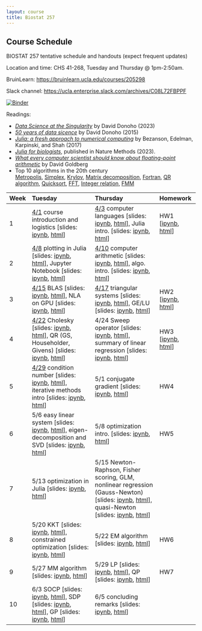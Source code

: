 ```yaml
---
layout: course
title: Biostat 257
---
```


## Course Schedule

BIOSTAT 257 tentative schedule and handouts (expect frequent updates)

Location and time: CHS 41-268, Tuesday and Thursday @ 1pm-2:50am.

BruinLearn: <https://bruinlearn.ucla.edu/courses/205298>

Slack channel: <https://ucla.enterprise.slack.com/archives/C08L72FBPPF>

[![Binder](https://mybinder.org/badge_logo.svg)](https://mybinder.org/v2/gh/ucla-biostat-257/binder-sandbox.git/master?urlpath=git-pull?repo=https://github.com/ucla-biostat-257/2025spring.git)

Readings:  

* [_Data Science at the Singularity_](https://arxiv.org/abs/2310.00865) by David Donoho (2023)  
* [_50 years of data sicence_](../readings/Donoho15FiftyYearsDataScience.pdf) by David Donoho (2015)  
* [_Julia: a fresh approach to numerical computing_](../readings/BezansonEdelmanKarpinskiShah17Julia.pdf) by Bezanson, Edelman, Karpinski, and Shah (2017)  
* [_Julia for biologists_](https://www.nature.com/articles/s41592-023-01832-z), published in Nature Methods (2023).  
* [_What every computer scientist should know about floating-point arithmetic_](../readings/Goldberg91FloatingPoint.pdf) by David Goldberg  
* Top 10 algorithms in the 20th century  
[Metropolis](../readings/metropolis.pdf), [Simplex](../readings/simplex.pdf), [Krylov](../readings/krylov.pdf), [Matrix decomposition](../readings/decomp.pdf), [Fortran](../readings/fortran.pdf), [QR algorithm](../readings/qr.pdf), [Quicksort](../readings/qsort.pdf), [FFT](../readings/fft.pdf), [Integer relation](../readings/integer.pdf), [FMM](../readings/fmm.pdf)  

| Week | Tuesday | Thursday | Homework |
|:-----------|:-----------|:------------|:------------|
| 1 | [4/1](https://ucla-biostat-257.github.io/2025spring/biostat257spring2025/2025/04/01/week1-day1.html) course introduction and logistics \[slides: [ipynb](https://github.com/ucla-biostat-257/2025spring/blob/master/slides/01-intro/intro.ipynb), [html](../slides/01-intro/intro.html)\] | [4/3](https://ucla-biostat-257.github.io/2025spring/biostat257spring2025/2025/04/03/week1-day2.html) computer languages \[slides: [ipynb](https://github.com/ucla-biostat-257/2025spring/blob/master/slides/02-langs/langs.ipynb), [html](../slides/02-langs/langs.html)\], Julia intro. \[slides: [ipynb](https://github.com/ucla-biostat-257/2025spring/blob/master/slides/03-juliaintro/juliaintro.ipynb), [html](../slides/03-juliaintro/juliaintro.html)\] | HW1 \[[ipynb](https://raw.githubusercontent.com/ucla-biostat-257/2025spring/master/hw/hw1/hw01.ipynb), [html](../hw/hw1/hw01.html)\] |
| 2 | [4/8](https://ucla-biostat-257.github.io/2025spring/biostat257spring2025/2025/04/08/week2-day1.html) plotting in Julia \[slides: [ipynb](https://github.com/ucla-biostat-257/2025spring/blob/master/slides/04-juliaplot/juliaplots.ipynb), [html](../slides/04-juliaplot/juliaplots.html)\], Jupyter Notebook \[slides: [ipynb](https://github.com/ucla-biostat-257/2025spring/blob/master/slides/05-jupyter/jupyter.ipynb), [html](../slides/05-jupyter/jupyter.html)\] | [4/10](https://ucla-biostat-257.github.io/2025spring/biostat257spring2025/2025/04/10/week2-day2.html) computer arithmetic \[slides: [ipynb](https://github.com/ucla-biostat-257/2025spring/blob/master/slides/06-arith/arith.ipynb), [html](../slides/06-arith/arith.html)\], algo. intro. \[slides: [ipynb](https://github.com/ucla-biostat-257/2025spring/blob/master/slides/07-algo/algo.ipynb), [html](../slides/07-algo/algo.html)\] |  |
| 3 | [4/15](https://ucla-biostat-257.github.io/2025spring/biostat257spring2025/2025/04/15/week3-day1.html) BLAS \[slides: [ipynb](https://github.com/ucla-biostat-257/2025spring/blob/master/slides/08-numalgintro/numalgintro.ipynb), [html](../slides/08-numalgintro/numalgintro.html)\], NLA on GPU \[slides: [ipynb](https://github.com/ucla-biostat-257/2025spring/blob/master/slides/09-juliagpu/juliagpu.ipynb), [html](../slides/09-juliagpu/juliagpu.html)\] | [4/17](https://ucla-biostat-257.github.io/2025spring/biostat257spring2025/2025/04/17/week3-day2.html) triangular systems \[slides: [ipynb](https://github.com/ucla-biostat-257/2025spring/blob/master/slides/10-trisys/trisys.ipynb), [html](../slides/10-trisys/trisys.html)\], GE/LU \[slides: [ipynb](https://github.com/ucla-biostat-257/2025spring/blob/master/slides/11-gelu/gelu.ipynb), [html](../slides/11-gelu/gelu.html)\] | HW2 \[[ipynb](https://raw.githubusercontent.com/ucla-biostat-257/2025spring/master/hw/hw2/hw02.ipynb), [html](../hw/hw2/hw02.html)\] |
| 4 | [4/22](https://ucla-biostat-257.github.io/2025spring/biostat257spring2025/2025/04/22/week4-day1.html) Cholesky \[slides: [ipynb](https://github.com/ucla-biostat-257/2025spring/blob/master/slides/12-chol/chol.ipynb), [html](../slides/12-chol/chol.html)\], QR (GS, Householder, Givens) \[slides: [ipynb](https://github.com/ucla-biostat-257/2025spring/blob/master/slides/13-qr/qr.ipynb), [html](../slides/13-qr/qr.html)\] | 4/24 Sweep operator \[slides: [ipynb](https://github.com/ucla-biostat-257/2025spring/blob/master/slides/14-sweep/sweep.ipynb), [html](../slides/14-sweep/sweep.html)\], summary of linear regression \[slides: [ipynb](https://github.com/ucla-biostat-257/2025spring/blob/master/slides/15-linreg/linreg.ipynb), [html](../slides/15-linreg/linreg.html)\] | HW3 \[[ipynb](https://raw.githubusercontent.com/ucla-biostat-257/2025spring/master/hw/hw3/hw03.ipynb), [html](../hw/hw3/hw03.html)\] |
| 5 | [4/29](https://ucla-biostat-257.github.io/2025spring/biostat257spring2025/2025/04/29/week5-day1.html) condition number \[slides: [ipynb](https://github.com/ucla-biostat-257/2025spring/blob/master/slides/16-cond/cond.ipynb), [html](../slides/16-cond/cond.html)\], iterative methods intro \[slides: [ipynb](https://github.com/ucla-biostat-257/2025spring/blob/master/slides/17-iterative/iterative.ipynb), [html](../slides/17-iterative/iterative.html)\] | 5/1 conjugate gradient \[slides: [ipynb](https://github.com/ucla-biostat-257/2025spring/blob/master/slides/18-cg/cg.ipynb), [html](../slides/18-cg/cg.html)\] | HW4 |
| 6 | 5/6 easy linear system \[slides: [ipynb](https://github.com/ucla-biostat-257/2025spring/blob/master/slides/19-easylineq/easylineq.ipynb), [html](../slides/19-easylineq/easylineq.html)\], eigen-decomposition and SVD \[slides: [ipynb](https://github.com/ucla-biostat-257/2025spring/blob/master/slides/20-eigsvd/eigsvd.ipynb), [html](../slides/20-eigsvd/eigsvd.html)\] | 5/8 optimization intro. \[slides: [ipynb](https://github.com/ucla-biostat-257/2025spring/blob/master/slides/21-optmintro/optmintro.ipynb), [html](../slides/21-optmintro/optmintro.html)\] | HW5 | 
| 7 | 5/13 optimization in Julia \[slides: [ipynb](https://github.com/ucla-biostat-257/2025spring/blob/master/slides/22-juliaopt/juliaopt.ipynb), [html](../slides/22-juliaopt/juliaopt.html)\] | 5/15 Newton-Raphson, Fisher scoring, GLM, nonlinear regression (Gauss-Newton) \[slides: [ipynb](https://github.com/ucla-biostat-257/2025spring/blob/master/slides/23-newton/newton.ipynb), [html](../slides/23-newton/newton.html)\], quasi-Newton \[slides: [ipynb](https://github.com/ucla-biostat-257/2025spring/blob/master/slides/24-quasinewton/quasinewton.ipynb), [html](../slides/24-quasinewton/quasinewton.html)\] | |  
| 8 | 5/20 KKT \[slides: [ipynb](https://github.com/ucla-biostat-257/2025spring/blob/master/slides/27-kkt/kkt.ipynb), [html](../slides/27-kkt/kkt.html)\], constrained optimization \[slides: [ipynb](https://github.com/ucla-biostat-257/2025spring/blob/master/slides/28-newtonconstr/newton_constr.ipynb), [html](../slides/28-newtonconstr/newton_constr.html)\] | 5/22 EM algorithm \[slides: [ipynb](https://github.com/ucla-biostat-257/2025spring/blob/master/slides/25-em/em.ipynb), [html](../slides/25-em/em.html)\] | HW6 |  
| 9 | 5/27 MM algorithm \[slides: [ipynb](https://github.com/ucla-biostat-257/2025spring/blob/master/slides/26-mm/mm.ipynb), [html](../slides/26-mm/mm.html)\] | 5/29 LP \[slides: [ipynb](https://github.com/ucla-biostat-257/2025spring/blob/master/slides/29-lp/lp.ipynb), [html](../slides/29-lp/lp.html)\], QP \[slides: [ipynb](https://github.com/ucla-biostat-257/2025spring/blob/master/slides/30-qp/qp.ipynb), [html](../slides/30-qp/qp.html)\] | HW7 |  
| 10 | 6/3 SOCP \[slides: [ipynb](https://github.com/ucla-biostat-257/2025spring/blob/master/slides/31-socp/socp.ipynb), [html](../slides/31-socp/socp.html)\], SDP \[slides: [ipynb](https://github.com/ucla-biostat-257/2025spring/blob/master/slides/33-sdp/sdp.ipynb), [html](../slides/33-sdp/sdp.html)\], GP \[slides: [ipynb](https://github.com/ucla-biostat-257/2025spring/blob/master/slides/32-gp/gp.ipynb), [html](../slides/32-gp/gp.html)\] | 6/5 concluding remarks \[slides: [ipynb](https://github.com/ucla-biostat-257/2025spring/blob/master/slides/34-coda/coda.ipynb), [html](../slides/34-coda/coda.html)\] | |  

